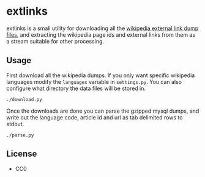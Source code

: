 extlinks
========

extlinks is a small utility for downloading all the [wikipedia external link dump files](http://dumps.wikimedia.org/), and extracting the wikipedia page ids and external links from them as a stream suitable for other processing.

Usage
-----

First download all the wikipedia dumps. If you only want specific wikipedia
languages modify the `languages` variable in `settings.py`. You can also
configure what directory the data files will be stored in.

```
./download.py
```

Once the downloads are done you can parse the gzipped mysql dumps, and write 
out the language code, article id and url as tab delimited rows to stdout.

```
./parse.py
```

License
-------

* CC0
